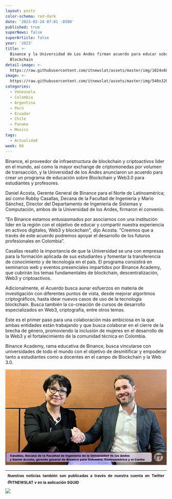 ```yaml
---
layout: posts
color-schema: red-dark
date: '2023-02-24 07:01 -0500'
published: true
superNews: false
superArticle: false
year: '2023'
title: >-
  Binance y la Universidad de Los Andes firman acuerdo para educar sobre Web3 y
  Blockchain
detail-image: >-
  https://raw.githubusercontent.com/itnewslat/assets/master/img/1024x680/U-los-andes-y-Binance-g.jpg
image: >-
  https://raw.githubusercontent.com/itnewslat/assets/master/img/540x320/U-los-andes-y-Binance-p.jpg
categories:
  - Venezuela
  - Colombia
  - Argentina
  - Perú
  - Ecuador
  - Chile
  - Panama
  - Mexico
tags:
  - Actualidad
week: 08
---
```

Binance, el proveedor de infraestructura de blockchain y criptoactivos líder en el mundo, así como la mayor exchange de criptomonedas por volumen de transacción, y la Universidad de los Andes anunciaron un acuerdo para crear un programa de educación sobre Blockchain y Web3.0 para estudiantes y profesores.
 
Daniel Acosta, Gerente General de Binance para el Norte de Latinoamérica; así como Rubby Casallas, Decana de la Facultad de Ingeniería y Mario Sánchez, Director del Departamento de Ingeniería de Sistemas y Computación, ambos de la Universidad de los Andes, firmaron el convenio.
 
"En Binance estamos entusiasmados por asociarnos con una institución líder en la región con el objetivo de educar y compartir nuestra experiencia en activos digitales, Web3 y blockchain", dijo Acosta. “Creemos que a través de este acuerdo podremos apoyar el desarrollo de los futuros profesionales en Colombia”.
 
Casallas resaltó la importancia de que la Universidad se una con empresas para la formación aplicada de sus estudiantes y fomentar la transferencia de conocimiento y de tecnología en el país.
El programa consistirá en seminarios web y eventos presenciales impartidos por Binance Academy, que cubrirán los temas fundamentales de blockchain, descentralización, Web3 y criptoactivos.
 
Adicionalmente, el Acuerdo busca aunar esfuerzos en materia de investigación con diferentes puntos de vista, desde mejorar algoritmos criptográficos, hasta idear nuevos casos de uso de la tecnología blockchain. Busca también la co-creación de cursos de desarrollo especializados en Web3, criptografía, entre otros temas.
 
Este es el primer paso para una colaboración más ambiciosa en la que ambas entidades están trabajando y que busca colaborar en el cierre de la brecha de género, promoviendo la inclusión de mujeres en el desarrollo de la Web3 y el fortalecimiento de la comunidad técnica en Colombia. 
 
Binance Academy, rama educativa de Binance, busca vincularse con universidades de todo el mundo con el objetivo de desmitificar y empoderar tanto a estudiantes como a docentes en el campo de Blockchain y la Web 3.0.


![](https://raw.githubusercontent.com/itnewslat/assets/master/img/540x320/U-los-andes-y-Binance-p.jpg)

<table style="height: 42px;" width="569">
<tbody>
<tr>
<td style="text-align: justify;"><sub><strong>Nuestras noticias también son publicadas a través de nuestra cuenta en Twitter <a href="https://twitter.com/itnewslat?lang=es">@ITNEWSLAT</a> y en la aplicación <a href="https://squidapp.co/en/">SQUID</a></strong></sub></td>
</tr>
</tbody>
</table>

<img src="https://tracker.metricool.com/c3po.jpg?hash=56f88a41e39ab42c063cc51676587a04"/>